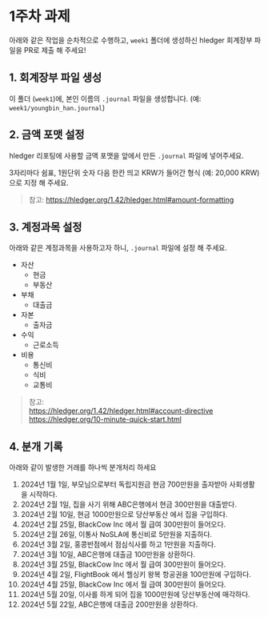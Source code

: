 # 1주차 과제

아래와 같은 작업을 순차적으로 수행하고, `week1` 폴더에 생성하신 hledger 회계장부 파일을 PR로 제출 해 주세요!

## 1. 회계장부 파일 생성

이 폴더 (`week1`)에, 본인 이름의 `.journal` 파일을 생성합니다. (예: `week1/youngbin_han.journal`)

## 2. 금액 포맷 설정

hledger 리포팅에 사용할 금액 포맷을 앞에서 만든 `.journal` 파일에 넣어주세요.

3자리마다 쉼표, 1원단위 숫자 다음 한칸 띄고 KRW가 들어간 형식 (예: 20,000 KRW) 으로 지정 해 주세요.

> 참고: https://hledger.org/1.42/hledger.html#amount-formatting

## 3. 계정과목 설정

아래와 같은 계정과목을 사용하고자 하니, `.journal` 파일에 설정 해 주세요.

- 자산
  - 현금
  - 부동산
- 부채
  - 대출금
- 자본
  - 출자금
- 수익
  - 근로소득
- 비용
  - 통신비
  - 식비
  - 교통비

> 참고:   
> https://hledger.org/1.42/hledger.html#account-directive    
> https://hledger.org/10-minute-quick-start.html

## 4. 분개 기록

아래와 같이 발생한 거래를 하나씩 분개처리 하세요

1. 2024년 1월 1일, 부모님으로부터 독립지원금 현금 700만원을 출자받아 사회생활을 시작하다.
2. 2024년 2월 1일, 집을 사기 위해 ABC은행에서 현금 300만원을 대출받다.
3. 2024년 2월 10일, 현금 1000만원으로 당산부동산 에서 집을 구입하다.
4. 2024년 2월 25일, BlackCow Inc 에서 월 급여 300만원이 들어오다.
5. 2024년 2월 26일, 이통사 NoSLA에 통신비로 5만원을 지출하다.
6. 2024년 3월 2일, 홍콩반점에서 점심식사를 하고 1만원을 지출하다.
7. 2024년 3월 10일, ABC은행에 대출금 100만원을 상환하다.
8. 2024년 3월 25일, BlackCow Inc 에서 월 급여 300만원이 들어오다.
9. 2024년 4월 2일, FlightBook 에서 헬싱키 왕복 항공권을 100만원에 구입하다.
10. 2024년 4월 25일, BlackCow Inc 에서 월 급여 300만원이 들어오다.
11. 2024년 5월 20일, 이사를 하게 되어 집을 1000만원에 당산부동산에 매각하다.
12. 2024년 5월 22일, ABC은행에 대출금 200만원을 상환하다.
